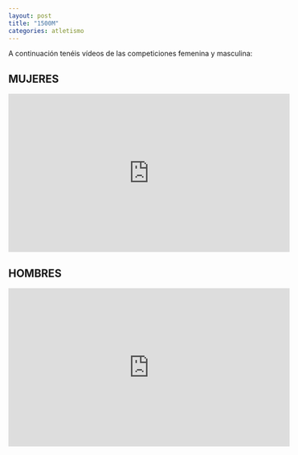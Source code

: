 ```yaml
---
layout: post
title: "1500M"
categories: atletismo
---
```


A continuación tenéis vídeos de las competiciones femenina y masculina:

## MUJERES

<iframe width="560" height="315" src="https://www.youtube.com/embed/wJigR1qr8kU" frameborder="0" allow="accelerometer; autoplay; encrypted-media; gyroscope; picture-in-picture" allowfullscreen></iframe>

## HOMBRES

<iframe width="560" height="315" src="https://www.youtube.com/embed/_nulJrt7i5I" frameborder="0" allow="accelerometer; autoplay; encrypted-media; gyroscope; picture-in-picture" allowfullscreen></iframe>
